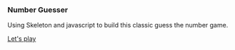 ### Number Guesser  
Using Skeleton and javascript to build this classic guess the number game.

 [Let's play](https://foodatories.herokuapp.com/)